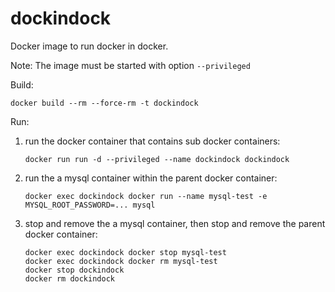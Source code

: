 # dockindock
Docker image to run docker in docker.

Note: The image must be started with option `--privileged`

Build:
```
docker build --rm --force-rm -t dockindock
```

Run:
  1. run the docker container that contains sub docker containers:  
     ```
     docker run run -d --privileged --name dockindock dockindock
     ```
  2. run the a mysql container within the parent docker container:  
     ```
     docker exec dockindock docker run --name mysql-test -e MYSQL_ROOT_PASSWORD=... mysql
     ```
  3. stop and remove the a mysql container, then stop and remove the parent docker container:  
     ```
     docker exec dockindock docker stop mysql-test
     docker exec dockindock docker rm mysql-test
     docker stop dockindock
     docker rm dockindock
     ```
